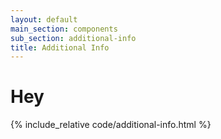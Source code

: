 ```yaml
---
layout: default
main_section: components
sub_section: additional-info
title: Additional Info
---
```


# Hey

{% include_relative code/additional-info.html %}
